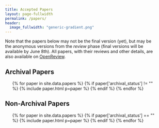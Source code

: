 ```yaml
---
title: Accepted Papers
layout: page-fullwidth
permalink: /papers/
header:
  image_fullwidth: "generic-gradient.png"
---
```


Note that the papers below may not be the final version (yet), but may be the anonymous versions from the _review_ phase (final versions will be available by June 8th).
All papers, with their reviews and other details, are also available on [OpenReview](https://openreview.net/group?id=AKBC.ws/2020/Conference).

## Archival Papers

<ul>
{% for paper in site.data.papers %}
    {% if paper['archival_status'] != "" %}
        {% include paper.html p=paper %}
    {% endif %}
{% endfor %}
</ul>

## Non-Archival Papers

<ul>
{% for paper in site.data.papers %}
    {% if paper['archival_status'] == "" %}
        {% include paper.html p=paper %}
    {% endif %}
{% endfor %}
</ul>